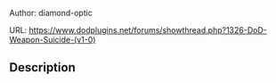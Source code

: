 Author: diamond-optic

URL: https://www.dodplugins.net/forums/showthread.php?1326-DoD-Weapon-Suicide-(v1-0)

## Description

